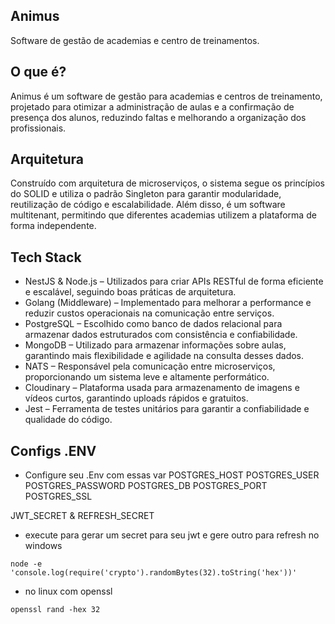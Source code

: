 ## Animus 

Software de gestão de academias e centro de treinamentos. 

## O que é?

Animus é um software de gestão para academias e centros de treinamento, projetado para otimizar a administração de aulas e a confirmação de presença dos alunos, reduzindo faltas e melhorando a organização dos profissionais.

## Arquitetura 

Construído com arquitetura de microserviços, o sistema segue os princípios do SOLID e utiliza o padrão Singleton para garantir modularidade, reutilização de código e escalabilidade. Além disso, é um software multitenant, permitindo que diferentes academias utilizem a plataforma de forma independente.

## Tech Stack

- NestJS & Node.js – Utilizados para criar APIs RESTful de forma eficiente e escalável, seguindo boas práticas de arquitetura.
- Golang (Middleware) – Implementado para melhorar a performance e reduzir custos operacionais na comunicação entre serviços.
- PostgreSQL – Escolhido como banco de dados relacional para armazenar dados estruturados com consistência e confiabilidade.
- MongoDB – Utilizado para armazenar informações sobre aulas, garantindo mais flexibilidade e agilidade na consulta desses dados.
- NATS – Responsável pela comunicação entre microserviços, proporcionando um sistema leve e altamente performático.
- Cloudinary – Plataforma usada para armazenamento de imagens e vídeos curtos, garantindo uploads rápidos e gratuitos.
- Jest – Ferramenta de testes unitários para garantir a confiabilidade e qualidade do código.



## Configs .ENV

- Configure seu .Env com essas var
POSTGRES_HOST
POSTGRES_USER
POSTGRES_PASSWORD
POSTGRES_DB
POSTGRES_PORT
POSTGRES_SSL


JWT_SECRET & REFRESH_SECRET

- execute para gerar um secret para seu jwt e gere outro para refresh no windows
```
node -e 'console.log(require('crypto').randomBytes(32).toString('hex'))'
```

- no linux com openssl

```
openssl rand -hex 32
```